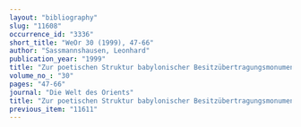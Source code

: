 ```yaml
---
layout: "bibliography"
slug: "11608"
occurrence_id: "3336"
short_title: "WeOr 30 (1999), 47-66"
author: "Sassmannshausen, Leonhard"
publication_year: "1999"
title: "Zur poetischen Struktur babylonischer Besitzübertragungsmonumente (Kudurru)"
volume_no_: "30"
pages: "47-66"
journal: "Die Welt des Orients"
title: "Zur poetischen Struktur babylonischer Besitzübertragungsmonumente (Kudurru)"
previous_item: "11611"
---
```

